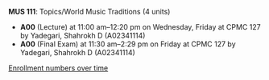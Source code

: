 **MUS 111**: Topics/World Music Traditions (4 units)

- **A00** (Lecture) at 11:00 am–12:20 pm on Wednesday, Friday at CPMC 127 by Yadegari, Shahrokh D (A02341114)
- **A00** (Final Exam) at 11:30 am–2:29 pm on Friday at CPMC 127 by Yadegari, Shahrokh D (A02341114)

[Enrollment numbers over time](./MUS111.tsv)
